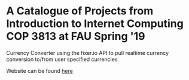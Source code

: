 # A Catalogue of Projects from Introduction to Internet Computing COP 3813 at FAU Spring '19

Currency Converter using the fixer.io API to pull realtime currency conversion to/from user specified currencies

Website can be found [here](http://lamp.cse.fau.edu/~rparsons2016/p5/)
